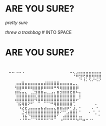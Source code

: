 # ARE YOU SURE?

*pretty sure*

*threw a trashbag* # INTO SPACE

# ARE YOU SURE?

⠀⠀⠀⠀⠀⠀⠀⠀⠀⠀⠀⠀⠀⠀⠀⠀⠀⠀⠀⠀⠀⠀⠀⠀⠀⠀⠀⠀⠀⠀
⠀⠤⠤⠠⠤⠠⠀⠀⠀⠀⠀⠀⠀⠀⠀⠀⠀⠀⠀⠀⠤⢄⣠⣤⣤⣤⣤⣤⣤⣤
⠀⠀⠀⠀⠀⠀⠀⠀⠀⠀⠀⠀⠀⠀⠀⠀⠀⠀⠀⠀⠀⠈⠛⢽⢫⠟⡿⢻⡻⢿
⠀⠀⠀⢠⣤⣶⣤⣤⣤⣤⣤⣤⣴⣶⣶⣶⣶⣤⣤⣤⣤⣀⡀⠀⠈⠁⠈⠁⠈⠁
⠀⠀⠀⢻⣿⠿⠿⠿⢿⣿⣿⡿⠿⠿⠿⠛⠻⢿⣿⣿⣿⣿⡿⠀⠀⠀⠀⠀⠀⠀
⠀⠀⠀⢿⣷⣶⣦⣀⣤⡽⣿⣿⣶⣤⣴⣆⣿⣽⣿⣿⣯⣿⠓⡆⠀⠀⠀⠀⠀⠀
⠀⠀⠀⣼⣿⣿⣿⣿⣿⢷⣿⣿⣿⣿⣿⣿⣿⣿⣿⣿⣿⣿⡤⠃⠀⠀⠀⠀⠀⠀
⠀⠀⠀⠈⣯⢿⣿⠝⠋⠀⠉⠀⠉⠉⠛⢿⣿⣿⣿⣿⣿⢉⠀⠀⠀⠀⠀⠀⠄⠀
⠀⠀⠀⠀⠘⢮⢯⣴⣶⣶⣶⣷⣾⣶⣶⣦⣿⢿⣾⠟⣁⣼⡄⡁⠀⠀⠀⢂⠈⡀
⠀⠀⠀⠀⠀⢲⣝⠻⣿⣿⣿⣿⣿⣿⣿⣿⠟⠁⣠⣾⣿⣿⡇⣀⠀⠀⠁⠀⠂⠄
⠀⠀⠀⠀⠐⠘⠛⠒⠉⠙⠛⠛⠛⠋⠛⠉⠀⠰⠛⠛⠛⠛⠳⠛⠶⠒⠐⠂⠀⠀
⠀⠀⠀⠀⠀⠀⠀⠀⠀⠀⠀⠀⠀⠀⠀⠀⠀⠀⠀⠀⠀⠀⠀⠀⠀⠀⠀⠀⠀⠀
